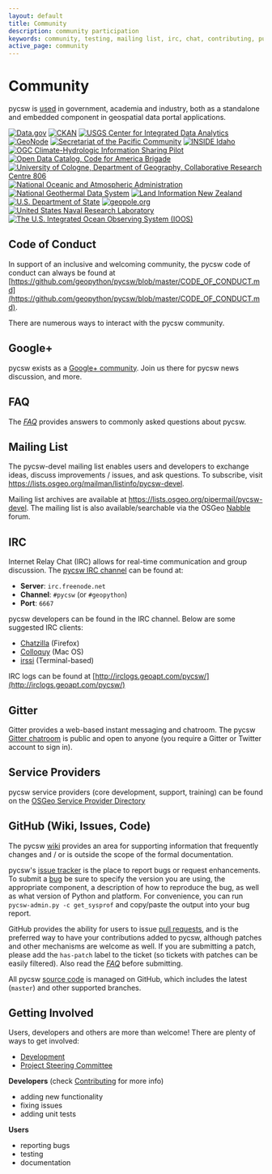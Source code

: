 ```yaml
---
layout: default
title: Community
description: community participation
keywords: community, testing, mailing list, irc, chat, contributing, pull request
active_page: community
---
```


# Community <span class="glyphicon glyphicon-user"> </span>

pycsw is [used](https://github.com/geopython/pycsw/wiki/Live-Deployments) in government, academia and industry, both as a standalone and embedded component in geospatial data portal applications.

<script src="https://embed.github.com/view/geojson/geopython/pycsw.org/gh-pages/live-deployments.geojson"> </script>

<div class="pycsw-powered">
<a class="reference external image-reference" href="https://data.gov"><img alt="Data.gov" src="{{site.baseurl}}/img/data-gov.png"/></a>
<a class="reference external image-reference" href="https://ckan.org"><img alt="CKAN" src="{{site.baseurl}}/img/ckan.png"/></a>
<a class="reference external image-reference" href="http://cida.usgs.org"><img alt="USGS Center for Integrated Data Analytics" src="{{site.baseurl}}/img/usgs-cida.jpg"/></a>
<a class="reference external image-reference" href="http://geonode.org"><img alt="GeoNode" src="{{site.baseurl}}/img/geonode.jpg"/></a>
<a class="reference external image-reference" href="http://sopac.org"><img alt="Secretariat of the Pacific Community" src="{{site.baseurl}}/img/sopac.jpg"/></a>
<a class="reference external image-reference" href="http://insideidaho.org"><img alt="INSIDE Idaho" src="{{site.baseurl}}/img/inside-idaho.jpg"/></a>
<a class="reference external image-reference" href="https://www.opengeospatial.org/projects/initiatives/chisp"><img alt="OGC Climate-Hydrologic Information Sharing Pilot" src="{{site.baseurl}}/img/ogc-chisp.jpg"/></a>
<a class="reference external image-reference" href="https://commons.codeforamerica.org/apps/open-data-catalog"><img alt="Open Data Catalog, Code for America Brigade" src="{{site.baseurl}}/img/open-data-catalog.png"/></a>
<a class="reference external image-reference" href="https://crc806db.uni-koeln.de"><img alt="University of Cologne, Department of Geography, Collaborative Research Centre 806" src="{{site.baseurl}}/img/uni-koeln.png"/></a>
<a class="reference external image-reference" href="https://data.noaa.gov"><img alt="National Oceanic and Atmospheric Administration" src="{{site.baseurl}}/img/noaa.png"/></a>
<a class="reference external image-reference" href="http://geothermaldata.org"><img alt="National Geothermal Data System" src="{{site.baseurl}}/img/ngds.png"/></a>
<a class="reference external image-reference" href="https://data.linz.govt.nz"><img alt="Land Information New Zealand" src="{{site.baseurl}}/img/linz.png"/></a>
<a class="reference external image-reference" href="http://geonode.state.gov"><img alt="U.S. Department of State" src="{{site.baseurl}}/img/usdos.png"/></a>
<a class="reference external image-reference" href="http://geopole.org"><img alt="geopole.org" src="{{site.baseurl}}/img/geopole.gif"/></a>
<a class="reference external image-reference" href="http://geoint.nrlssc.navy.mil/"><img alt="United States Naval Research Laboratory" src="{{site.baseurl}}/img/usnrl.png"/></a>
<a class="reference external image-reference" href="https://data.ioos.us"><img alt="The U.S. Integrated Ocean Observing System (IOOS)" src="{{site.baseurl}}/img/ioos.png"/></a>
</div>

## Code of Conduct

In support of an inclusive and welcoming community, the pycsw code of conduct can always be found at [https://github.com/geopython/pycsw/blob/master/CODE_OF_CONDUCT.md](https://github.com/geopython/pycsw/blob/master/CODE_OF_CONDUCT.md).

There are numerous ways to interact with the pycsw community.

## Google+

pycsw exists as a [Google+ community](https://plus.google.com/communities/104084873011085696113). Join us there for pycsw news discussion, and more.

## FAQ

The [_FAQ_]({{site.baseurl}}/faq.html) provides answers to commonly asked questions about pycsw.

## Mailing List

The pycsw-devel mailing list enables users and developers to exchange ideas, discuss improvements / issues, and ask questions. To subscribe, visit <https://lists.osgeo.org/mailman/listinfo/pycsw-devel>.

Mailing list archives are available at <https://lists.osgeo.org/pipermail/pycsw-devel>.  The mailing list is also available/searchable via the OSGeo [Nabble](https://osgeo-org.1560.x6.nabble.com/pycsw-devel-f5055821.html) forum.

## IRC

Internet Relay Chat (IRC) allows for real-time communication and group discussion.  The [pycsw IRC channel](irc://irc.freenode.net/pycsw) can be found at:

- **Server**: `irc.freenode.net`
- **Channel**: `#pycsw` (or `#geopython`)
- **Port**: `6667`

pycsw developers can be found in the IRC channel.  Below are some suggested IRC clients:

- [Chatzilla](http://chatzilla.hacksrus.com/) (Firefox)
- [Colloquy](http://colloquy.info/) (Mac OS)
- [irssi](https://irssi.org/) (Terminal-based)

IRC logs can be found at [http://irclogs.geoapt.com/pycsw/](http://irclogs.geoapt.com/pycsw/)

## Gitter

Gitter provides a web-based instant messaging and chatroom.  The pycsw [Gitter chatroom](https://gitter.im/geopython/pycsw) is public and open to anyone (you require a Gitter or Twitter account to sign in).

## Service Providers

pycsw service providers (core development, support, training) can be found on the [OSGeo Service Provider Directory](http://www.osgeo.org/search_profile?SET=1&MUL_TECH[]=00107)

## GitHub (Wiki, Issues, Code)

The pycsw [wiki](https://github.com/geopython/pycsw/wiki) provides an area for supporting information that frequently changes and / or is outside the scope of the formal documentation.

pycsw's [issue tracker](https://github.com/geopython/pycsw/issues) is the place to report bugs or request enhancements.  To submit a [bug](https://github.com/geopython/pycsw/issues/) be sure to specify the version you are using, the appropriate component, a description of how to reproduce the bug, as well as what version of Python and platform.  For convenience, you can run `pycsw-admin.py -c get_sysprof` and copy/paste the output into your bug report.

GitHub provides the ability for users to issue [pull requests](https://help.github.com/articles/creating-a-pull-request), and is the preferred way to have your contributions added to pycsw, although patches and other mechanisms are welcome as well.  If you are submitting a patch, please add the `has-patch` label to the ticket (so tickets with patches can be easily filtered).  Also read the [_FAQ_]({{site.baseurl}}/faq.html) before submitting.

All pycsw [source code](https://github.com/geopython/pycsw) is managed on GitHub, which includes the latest (`master`) and other supported branches.

## Getting Involved

Users, developers and others are more than welcome!  There are plenty of ways to get involved:

- [Development](http://pycsw.org/development)
- [Project Steering Committee](psc.html)

__Developers__ (check [Contributing](http://docs.pycsw.org/en/latest/contributing.html) for more info)

- adding new functionality
- fixing issues
- adding unit tests

__Users__

- reporting bugs
- testing
- documentation

<script src="//code.jquery.com/jquery-1.11.0.min.js"></script>
<script type="text/javascript">
  function makeSimpleSlideshow(container) {
    container.addClass('slideshow').hide().slideDown('slow');
    $('a', container).each(function() {
      $(this).attr('title', $('img', this).attr('alt'));
    }).clone().appendTo(container);
    var links = $('a', container).wrapAll('<div class=items></div>');
    var items = $('div.items', container);
    var firstLink = $(links[0]);
    var lastLink = $(links[links.length / 2 - 1]);
    var pixels = lastLink.offset().left - firstLink.offset().left + lastLink.width();

    function scroll() {
      items.animate({left: -pixels + 'px'}, pixels * 20, 'linear', function() {
        items.css('left', '0px');
        scroll();
      });
    }
    scroll();
  }

  $(document).ready(function() {
      var powered = $('div.pycsw-powered');
      if (powered.length > 0)
          makeSimpleSlideshow(powered);
  });
</script>
